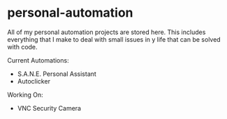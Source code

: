 # personal-automation
All of my personal automation projects are stored here. This includes everything that I make to deal with small issues in y life that can be solved with code.

Current Automations:

- S.A.N.E. Personal Assistant
- Autoclicker

Working On:

- VNC Security Camera
